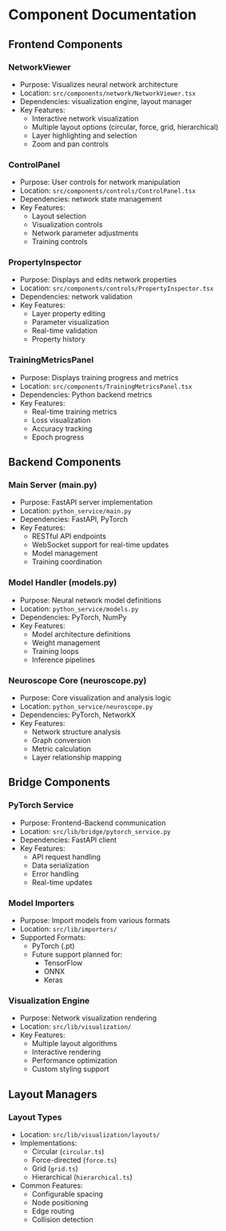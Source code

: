 # Component Documentation

## Frontend Components

### NetworkViewer
- Purpose: Visualizes neural network architecture
- Location: `src/components/network/NetworkViewer.tsx`
- Dependencies: visualization engine, layout manager
- Key Features:
  - Interactive network visualization
  - Multiple layout options (circular, force, grid, hierarchical)
  - Layer highlighting and selection
  - Zoom and pan controls

### ControlPanel
- Purpose: User controls for network manipulation
- Location: `src/components/controls/ControlPanel.tsx`
- Dependencies: network state management
- Key Features:
  - Layout selection
  - Visualization controls
  - Network parameter adjustments
  - Training controls

### PropertyInspector
- Purpose: Displays and edits network properties
- Location: `src/components/controls/PropertyInspector.tsx`
- Dependencies: network validation
- Key Features:
  - Layer property editing
  - Parameter visualization
  - Real-time validation
  - Property history

### TrainingMetricsPanel
- Purpose: Displays training progress and metrics
- Location: `src/components/TrainingMetricsPanel.tsx`
- Dependencies: Python backend metrics
- Key Features:
  - Real-time training metrics
  - Loss visualization
  - Accuracy tracking
  - Epoch progress

## Backend Components

### Main Server (main.py)
- Purpose: FastAPI server implementation
- Location: `python_service/main.py`
- Dependencies: FastAPI, PyTorch
- Key Features:
  - RESTful API endpoints
  - WebSocket support for real-time updates
  - Model management
  - Training coordination

### Model Handler (models.py)
- Purpose: Neural network model definitions
- Location: `python_service/models.py`
- Dependencies: PyTorch, NumPy
- Key Features:
  - Model architecture definitions
  - Weight management
  - Training loops
  - Inference pipelines

### Neuroscope Core (neuroscope.py)
- Purpose: Core visualization and analysis logic
- Location: `python_service/neuroscope.py`
- Dependencies: PyTorch, NetworkX
- Key Features:
  - Network structure analysis
  - Graph conversion
  - Metric calculation
  - Layer relationship mapping

## Bridge Components

### PyTorch Service
- Purpose: Frontend-Backend communication
- Location: `src/lib/bridge/pytorch_service.py`
- Dependencies: FastAPI client
- Key Features:
  - API request handling
  - Data serialization
  - Error handling
  - Real-time updates

### Model Importers
- Purpose: Import models from various formats
- Location: `src/lib/importers/`
- Supported Formats:
  - PyTorch (.pt)
  - Future support planned for:
    - TensorFlow
    - ONNX
    - Keras

### Visualization Engine
- Purpose: Network visualization rendering
- Location: `src/lib/visualization/`
- Key Features:
  - Multiple layout algorithms
  - Interactive rendering
  - Performance optimization
  - Custom styling support

## Layout Managers

### Layout Types
- Location: `src/lib/visualization/layouts/`
- Implementations:
  - Circular (`circular.ts`)
  - Force-directed (`force.ts`)
  - Grid (`grid.ts`)
  - Hierarchical (`hierarchical.ts`)
- Common Features:
  - Configurable spacing
  - Node positioning
  - Edge routing
  - Collision detection
